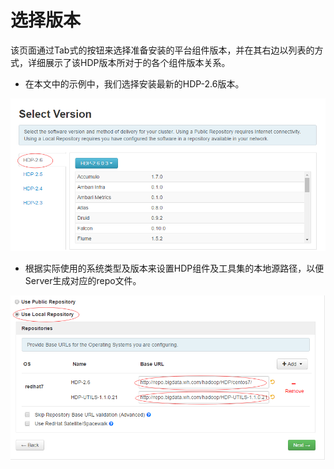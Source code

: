 # 选择版本

该页面通过Tab式的按钮来选择准备安装的平台组件版本，并在其右边以列表的方式，详细展示了该HDP版本所对于的各个组件版本关系。

* 在本文中的示例中，我们选择安装最新的HDP-2.6版本。

![](/assets/4.4-version.png)

* 根据实际使用的系统类型及版本来设置HDP组件及工具集的本地源路径，以便Server生成对应的repo文件。

![](/assets/4.4-repos.png)

